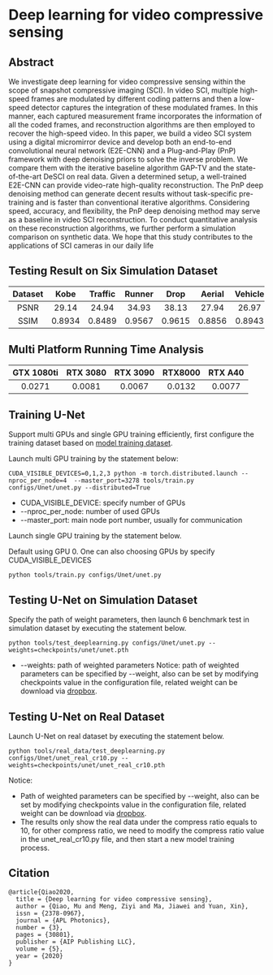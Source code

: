 # Deep learning for video compressive sensing
## Abstract
We investigate deep learning for video compressive sensing within the scope of snapshot compressive imaging (SCI). In video SCI, multiple high-speed frames are modulated by different coding patterns and then a low-speed detector captures the integration of these modulated frames. In this manner, each captured measurement frame incorporates the information of all the coded frames, and reconstruction algorithms are then employed to recover the high-speed video. In this paper, we build a video SCI system using a digital micromirror device and develop both an end-to-end convolutional neural network (E2E-CNN) and a Plug-and-Play (PnP) framework with deep denoising priors to solve the inverse problem. We compare them with the iterative baseline algorithm GAP-TV and the state-of-the-art DeSCI on real data. Given a determined setup, a well-trained E2E-CNN can provide video-rate high-quality reconstruction. The PnP deep denoising method can generate decent results without task-specific pre-training and is faster than conventional iterative algorithms. Considering speed, accuracy, and flexibility, the PnP deep denoising method may serve as a baseline in video SCI reconstruction. To conduct quantitative analysis on these reconstruction algorithms, we further perform a simulation comparison on synthetic data. We hope that this study contributes to the applications of SCI cameras in our daily life

## Testing Result on Six Simulation Dataset
|Dataset|Kobe  |Traffic|Runner| Drop  | Aerial | Vehicle|Average|
|:----:|:----:|:----: |:----:|:-----:|:----:  | :-----:|:----: |
|PSNR |  29.14| 24.94| 34.93|  38.13|  27.94|  26.97|  30.34 | 
|SSIM |0.8934|0.8489|0.9567|0.9615| 0.8856|0.8943|0.9067|

## Multi Platform Running Time Analysis
|GTX 1080ti |RTX 3080 |RTX 3090 | RTX8000 | RTX A40|
|:---------:|:------: |:-------:|:-------:|:------:|
|  0.0271   | 0.0081  |  0.0067 |   0.0132|  0.0077|

## Training U-Net 
Support multi GPUs and single GPU training efficiently, first configure the training dataset based on [model training dataset](cacti/docs/add_datasets.md).

Launch multi GPU training by the statement below:

```
CUDA_VISIBLE_DEVICES=0,1,2,3 python -m torch.distributed.launch --nproc_per_node=4  --master_port=3278 tools/train.py configs/Unet/unet.py --distributed=True
```
* CUDA_VISIBLE_DEVICE: specify number of GPUs
* --nproc_per_node: number of used GPUs
* --master_port: main node port number, usually for communication

Launch single GPU training by the statement below.

Default using GPU 0. One can also choosing GPUs by specify CUDA_VISIBLE_DEVICES

```
python tools/train.py configs/Unet/unet.py
```

## Testing U-Net on Simulation Dataset 
Specify the path of weight parameters, then launch 6 benchmark test in simulation dataset by executing the statement below.

```
python tools/test_deeplearning.py configs/Unet/unet.py --weights=checkpoints/unet/unet.pth
```
* --weights: path of weighted parameters
  Notice: path of weighted parameters can be specified by --weight, also can be set by modifying checkpoints value in the configuration file, related weight can be download via  [dropbox](https://www.dropbox.com/sh/96nf7jzabhqj4mh/AAB09QXrNGi_kujDDnWn6G32a?dl=0).

## Testing U-Net on Real Dataset
Launch U-Net on real dataset by executing the statement below.

```
python tools/real_data/test_deeplearning.py configs/Unet/unet_real_cr10.py --weights=checkpoints/unet/unet_real_cr10.pth

```
Notice:

* Path of weighted parameters can be specified by --weight, also can be set by modifying checkpoints value in the configuration file, related weight can be download via [dropbox](https://www.dropbox.com/sh/96nf7jzabhqj4mh/AAB09QXrNGi_kujDDnWn6G32a?dl=0).
* The results only show the real data under the compress ratio equals to 10, for other compress ratio, we need to modify the compress ratio value in the unet_real_cr10.py file, and then start a new model training process.

## Citation
```
@article{Qiao2020,
  title = {Deep learning for video compressive sensing},
  author = {Qiao, Mu and Meng, Ziyi and Ma, Jiawei and Yuan, Xin},
  issn = {2378-0967},
  journal = {APL Photonics},
  number = {3},
  pages = {30801},
  publisher = {AIP Publishing LLC},
  volume = {5},
  year = {2020}
}
```
